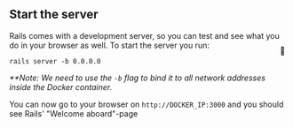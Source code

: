 ## Start the server

Rails comes with a development server, so you can test and see what you do in your browser as well.
To start the server you run:

```
rails server -b 0.0.0.0
```
<span style="display:inline-block;float:right;margin-top:-3.5em;margin-right:.5em;position:relative;">:whale:</span>

_**Note: We need to use the `-b` flag to bind it to all network addresses inside the Docker container._

You can now go to your browser on `http://DOCKER_IP:3000` and you should see Rails' "Welcome aboard"-page

